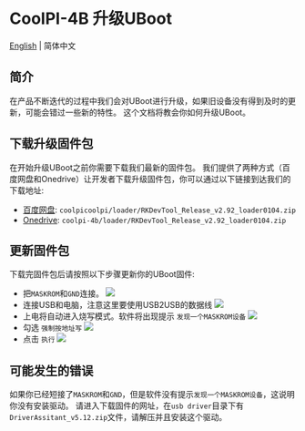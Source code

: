 # CoolPI-4B 升级UBoot

[English](./Update_UBoot.md) | 简体中文

## 简介

在产品不断迭代的过程中我们会对UBoot进行升级，如果旧设备没有得到及时的更新，可能会错过一些新的特性。
这个文档将教会你如何升级UBoot。

## 下载升级固件包

在开始升级UBoot之前你需要下载我们最新的固件包。
我们提供了两种方式（百度网盘和Onedrive）让开发者下载升级固件包，你可以通过以下链接到达我们的下载地址:

* [百度网盘](https://pan.baidu.com/s/1QV7RyMLqqK70ugYMxcXnbQ?pwd=qg2f): `coolpicoolpi/loader/RKDevTool_Release_v2.92_loader0104.zip`
* [Onedrive](https://coolpi-my.sharepoint.com/:f:/g/personal/coolpi_coolpi_onmicrosoft_com/EuWQQ9Cxt0pKs2-UxgJjFFABVwsC916i49ZcjPIxM9wq8w?e=DFiNvC): `coolpi-4b/loader/RKDevTool_Release_v2.92_loader0104.zip`

## 更新固件包

下载完固件包后请按照以下步骤更新你的UBoot固件:

* 把`MASKROM`和`GND`连接。
  ![](https://www.cool-pi.com/assets/uploads/files/1673498091109-484cb5bd-12d1-48ed-87f6-0756e04cc019-image.png)
* 连接USB和电脑，注意这里要使用USB2USB的数据线
  ![](https://www.cool-pi.com/assets/uploads/files/1673498333264-2cd71480-ce1c-422c-acb2-501d266d276e-image.png)
* 上电将自动进入烧写模式。软件将出现提示 `发现一个MASKROM设备`
  ![](https://www.cool-pi.com/assets/uploads/files/1673498473100-5ab7434e-30a8-4e2d-aa7e-8d613d21256f-image.png)
* 勾选 `强制按地址写`
  ![](https://www.cool-pi.com/assets/uploads/files/1673498587285-96f556fc-ab5d-4c4e-a808-b4ca035d4268-image.png)
* 点击 `执行`
  ![](https://www.cool-pi.com/assets/uploads/files/1673498676194-909c4f7c-b55a-4e2a-9c5b-af56d097eb01-image.png)

## 可能发生的错误

如果你已经短接了`MASKROM`和`GND`，但是软件没有提示`发现一个MASKROM设备`，这说明你没有安装驱动。
请进入下载固件的网址，在`usb driver`目录下有`DriverAssitant_v5.12.zip`文件，请解压并且安装这个驱动。

